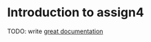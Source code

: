 # Introduction to assign4

TODO: write [great documentation](http://jacobian.org/writing/what-to-write/)
